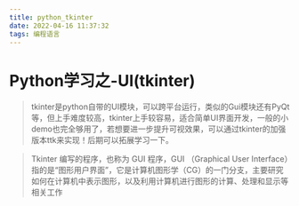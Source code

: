 ```yaml
---
title: python_tkinter
date: 2022-04-16 11:37:32
tags: 编程语言
---
```


# Python学习之-UI(tkinter)

>tkinter是python自带的UI模块，可以跨平台运行，类似的Gui模块还有PyQt等，但上手难度较高，tkinter上手较容易，适合简单UI界面开发，一般的小demo也完全够用了，若想要进一步提升可视效果，可以通过tkinter的加强版本ttk来实现！后期可以拓展学习一下。

>Tkinter 编写的程序，也称为 GUI 程序，GUI （Graphical User Interface）指的是“图形用户界面”，它是计算机图形学（CG）的一门分支，主要研究如何在计算机中表示图形，以及利用计算机进行图形的计算、处理和显示等相关工作